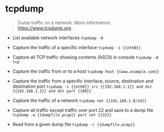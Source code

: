 # tcpdump
> Dump traffic on a network.
> More information: <https://www.tcpdump.org>.

- List available network interfaces
`tcpdump -D`

- Capture the traffic of a specific interface
`tcpdump -i {{eth0}}`

- Capture all TCP traffic showing contents (ASCII) in console
`tcpdump -A tcp`

- Capture the traffic from or to a host
`tcpdump host {{www.example.com}}`

- Capture the traffic from a specific interface, source, destination and destination port
`tcpdump -i {{eth0}} src {{192.168.1.1}} and dst {{192.168.1.2}} and dst port {{80}}`

- Capture the traffic of a network
`tcpdump net {{192.168.1.0/24}}`

- Capture all traffic except traffic over port 22 and save to a dump file
`tcpdump -w {{dumpfile.pcap}} port not {{22}}`

- Read from a given dump file
`tcpdump -r {{dumpfile.pcap}}`
